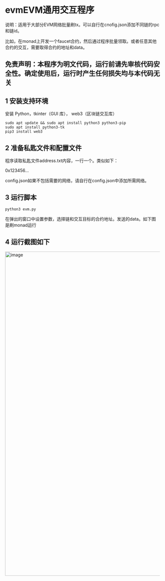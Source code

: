 # evmEVM通用交互程序
说明：适用于大部分EVM网络批量刷tx。可以自行在cnofig.json添加不同链的rpc和链id。

比如，在monad上开发一个faucet合约，然后通过程序批量领取。或者任意其他合约的交互，需要取得合约的地址和data。

## 免责声明：本程序为明文代码，运行前请先审核代码安全性。确定使用后，运行时产生任何损失均与本代码无关

## 1 安装支持环境
安装 Python，tkinter（GUI 库）， web3（区块链交互库）

    sudo apt update && sudo apt install python3 python3-pip
    sudo apt install python3-tk
    pip3 install web3

## 2 准备私匙文件和配置文件
程序读取私匙文件address.txt内容，一行一个。类似如下：

0x123456...

config.json如果不包括需要的网络，请自行在config.json中添加所需网络。


## 3 运行脚本
    python3 evm.py

在弹出的窗口中设置参数，选择链和交互目标的合约地址。发送的data。如下图是刷monad运行
    
## 4 运行截图如下
<img width="1200" height="1056" alt="image" src="https://github.com/user-attachments/assets/b3c14b95-52c1-47e0-ad84-ee0bc1b78ad6" />



